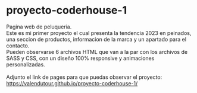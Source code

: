# proyecto-coderhouse-1
Pagina web de peluqueria.
<br>
Este es mi primer proyecto el cual presenta la tendencia 2023 en peinados, una seccion de productos, informacion de la marca y un apartado para el contacto.
<br>
Pueden observarse 6 archivos HTML que van a la par con los archivos de SASS y CSS, con un diseño 100% responsive y animaciones personalizadas.
<br><br>
Adjunto el link de pages para que puedas observar el proyecto: https://valendutour.github.io/proyecto-coderhouse-1/
